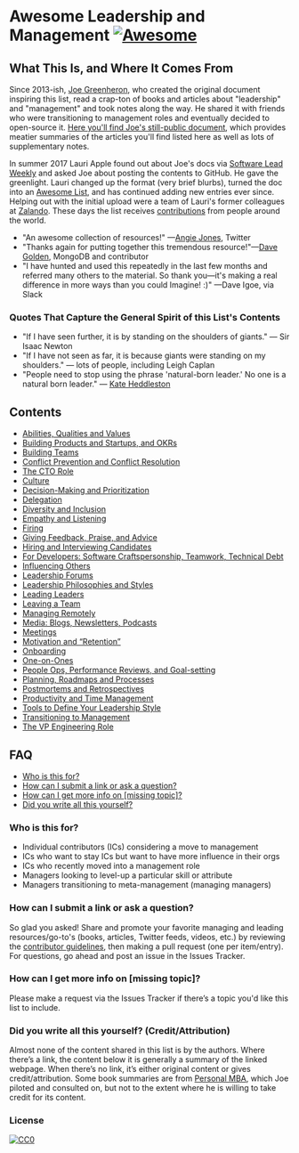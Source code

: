 # Awesome Leadership and Management [![Awesome](https://cdn.rawgit.com/sindresorhus/awesome/d7305f38d29fed78fa85652e3a63e154dd8e8829/media/badge.svg)](https://github.com/sindresorhus/awesome)

## What This Is, and Where It Comes From
Since 2013-ish, [Joe Greenheron](https://babka.social/@tenaciousjoe), who created the original document inspiring this list, read a crap-ton of books and articles about "leadership" and "management" and took notes along the way. He shared it with friends who were transitioning to management roles and eventually decided to open-source it. [Here you'll find Joe's still-public document](https://docs.google.com/document/d/1R1O0OEsQpZcBcLheRlomDrmR2tyEpdRNFnjbLALmbH4/edit#heading=h.loq53mbwc6ut), which provides meatier summaries of the articles you'll find listed here as well as lots of supplementary notes.

In summer 2017 Lauri Apple found out about Joe's docs via [Software Lead Weekly](http://softwareleadweekly.com/) and asked Joe about posting the contents to GitHub. He gave the greenlight. Lauri changed up the format (very brief blurbs), turned the doc into an [Awesome List](https://github.com/sindresorhus/awesome), and has continued adding new entries ever since. Helping out with the initial upload were a team of Lauri's former colleagues at [Zalando](https://jobs.zalando.com/tech/). These days the list receives [contributions](CONTRIBUTING.md) from people around the world.

- "An awesome collection of resources!" —[Angie Jones](https://twitter.com/techgirl1908/status/888771075294642178), Twitter
- "Thanks again for putting together this tremendous resource!"—[Dave Golden](https://twitter.com/xdg), MongoDB and contributor
- "I have hunted and used this repeatedly in the last few months and referred many others to the material. So thank you—it's making a real difference in more ways than you could Imagine! :)" —Dave Igoe, via Slack

### Quotes That Capture the General Spirit of this List's Contents
- "If I have seen further, it is by standing on the shoulders of giants." — Sir Isaac Newton
- "If I have not seen as far, it is because giants were standing on my shoulders." — lots of people, including Leigh Caplan
- "People need to stop using the phrase 'natural-born leader.' No one is a natural born leader." — [Kate Heddleston](https://twitter.com/heddle317) 

## Contents
- [Abilities, Qualities and Values](Abilities-Qualities-Values.md)
- [Building Products and Startups, and OKRs](Building-Products-and-Startups-OKRs.md)
- [Building Teams](Building-Teams.md)
- [Conflict Prevention and Conflict Resolution](Conflict-Prevention-Resolution.md)
- [The CTO Role](The-CTO-role.md)
- [Culture](Culture.md)
- [Decision-Making and Prioritization](Decision-Making-and-Prioritization.md)
- [Delegation](Delegation.md)
- [Diversity and Inclusion](Diversity-and-Inclusion.md)
- [Empathy and Listening](Empathy-and-Listening.md)
- [Firing](Firing.md)
- [Giving Feedback, Praise, and Advice](Giving-Feedback-Praise-and-Advice.md)
- [Hiring and Interviewing Candidates](Hiring-and-Interviewing.md)
- [For Developers: Software Craftspersonship, Teamwork, Technical Debt](For-Developers-Teamwork-TechDebt.md)
- [Influencing Others](Influencing-Others.md)
- [Leadership Forums](Leadership-Forums.md)
- [Leadership Philosophies and Styles](Leadership-Philosophies-and-Styles.md)
- [Leading Leaders](Leading-Leaders.md)
- [Leaving a Team](Leaving-a-Team.md)
- [Managing Remotely](Managing-Remotely.md)
- [Media: Blogs, Newsletters, Podcasts](Media-Blogs-Newsletters-Podcasts.md)
- [Meetings](Meetings.md)
- [Motivation and “Retention”](/Motivation-Retention.md)
- [Onboarding](Onboarding.md)
- [One-on-Ones](One-on-Ones.md)
- [People Ops, Performance Reviews, and Goal-setting](People-Ops-Perf-Reviews-and-Goal-setting.md)
- [Planning, Roadmaps and Processes](Planning-roadmaps.md)
- [Postmortems and Retrospectives](Postmortems-Retrospectives.md)
- [Productivity and Time Management](Productivity-and-Time-Management.md)
- [Tools to Define Your Leadership Style](Tools-to-Define-Your-Leadership-Style.md)
- [Transitioning to Management](https://github.com/LappleApple/awesome-leading-and-managing/blob/master/Transitioning%20to%20Management.md)
- [The VP Engineering Role](The-VP-Engineering-Role.md)

## FAQ
- [Who is this for?](#who-is-this-for)
- [How can I submit a link or ask a question?](#how-can-i-submit-a-link-or-ask-a-question)
- [How can I get more info on [missing topic]?](#how-can-i-get-more-info-on-missing-topic)
- [Did you write all this yourself?](#did-you-write-all-this-yourself-creditattribution)

### Who is this for?
- Individual contributors (ICs) considering a move to management
- ICs who want to stay ICs but want to have more influence in their orgs
- ICs who recently moved into a management role
- Managers looking to level-up a particular skill or attribute
- Managers transitioning to meta-management (managing managers)

### How can I submit a link or ask a question?
So glad you asked! Share and promote your favorite managing and leading resources/go-to's (books, articles, Twitter feeds, videos, etc.) by reviewing the [contributor guidelines](CONTRIBUTING.md), then making a pull request (one per item/entry). For questions, go ahead and post an issue in the Issues Tracker. 

### How can I get more info on [missing topic]?
Please make a request via the Issues Tracker if there’s a topic you'd like this list to include.

### Did you write all this yourself? (Credit/Attribution)
Almost none of the content shared in this list is by the authors. Where there’s a link, the content below it is generally a summary of the linked webpage. When there’s no link, it’s either original content or gives credit/attribution. Some book summaries are from [Personal MBA](https://personalmba.com/), which Joe piloted and consulted on, but not to the extent where he is willing to take credit for its content.

### License

[![CC0](http://mirrors.creativecommons.org/presskit/buttons/88x31/svg/cc-zero.svg)](https://creativecommons.org/publicdomain/zero/1.0/)
